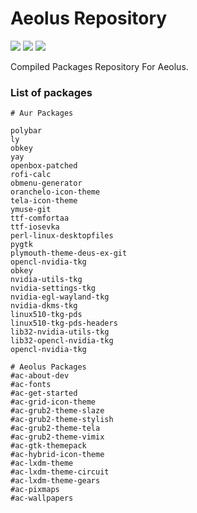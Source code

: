 # Aeolus Repository

<p align="left">
  <img src="https://img.shields.io/badge/Status%3F-Active-Green?style=for-the-badge">
  <img src="https://img.shields.io/badge/AUR-Done-Blue?style=for-the-badge">
  <img src="https://img.shields.io/badge/Archcraft-Done-Blue?style=for-the-badge">
</p>

Compiled Packages Repository For Aeolus.

### List of packages

```
# Aur Packages

polybar
ly
obkey 
yay 
openbox-patched 
rofi-calc 
obmenu-generator 
oranchelo-icon-theme 
tela-icon-theme 
ymuse-git 
ttf-comfortaa 
ttf-iosevka 
perl-linux-desktopfiles
pygtk
plymouth-theme-deus-ex-git
opencl-nvidia-tkg
obkey
nvidia-utils-tkg
nvidia-settings-tkg
nvidia-egl-wayland-tkg
nvidia-dkms-tkg
linux510-tkg-pds
linux510-tkg-pds-headers
lib32-nvidia-utils-tkg
lib32-opencl-nvidia-tkg
opencl-nvidia-tkg

# Aeolus Packages
#ac-about-dev
#ac-fonts
#ac-get-started
#ac-grid-icon-theme
#ac-grub2-theme-slaze
#ac-grub2-theme-stylish
#ac-grub2-theme-tela
#ac-grub2-theme-vimix
#ac-gtk-themepack
#ac-hybrid-icon-theme
#ac-lxdm-theme
#ac-lxdm-theme-circuit
#ac-lxdm-theme-gears
#ac-pixmaps
#ac-wallpapers
```
